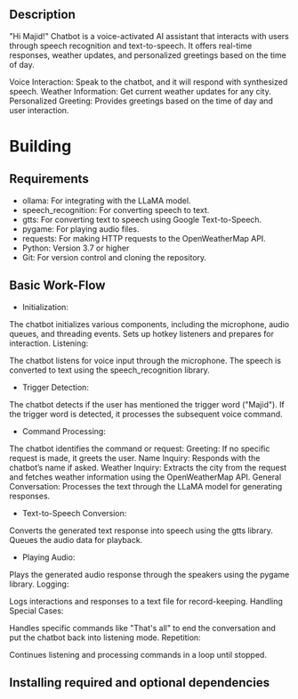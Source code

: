 ## Description
"Hi Majid!" Chatbot is a voice-activated AI assistant that interacts with users through speech recognition and text-to-speech. It offers real-time responses, weather updates, and personalized greetings based on the time of day.

Voice Interaction: Speak to the chatbot, and it will respond with synthesized speech.
Weather Information: Get current weather updates for any city.
Personalized Greeting: Provides greetings based on the time of day and user interaction.


# Building

## Requirements
* ollama: For integrating with the LLaMA model.
* speech_recognition: For converting speech to text.
* gtts: For converting text to speech using Google Text-to-Speech.
* pygame: For playing audio files.
* requests: For making HTTP requests to the OpenWeatherMap API.
* Python: Version 3.7 or higher
* Git: For version control and cloning the repository.


## Basic Work-Flow
* Initialization:

The chatbot initializes various components, including the microphone, audio queues, and threading events.
Sets up hotkey listeners and prepares for interaction.
Listening:

The chatbot listens for voice input through the microphone.
The speech is converted to text using the speech_recognition library.

* Trigger Detection:

The chatbot detects if the user has mentioned the trigger word ("Majid").
If the trigger word is detected, it processes the subsequent voice command.

* Command Processing:

The chatbot identifies the command or request:
Greeting: If no specific request is made, it greets the user.
Name Inquiry: Responds with the chatbot’s name if asked.
Weather Inquiry: Extracts the city from the request and fetches weather information using the OpenWeatherMap API.
General Conversation: Processes the text through the LLaMA model for generating responses.
* Text-to-Speech Conversion:

Converts the generated text response into speech using the gtts library.
Queues the audio data for playback.
* Playing Audio:

Plays the generated audio response through the speakers using the pygame library.
Logging:

Logs interactions and responses to a text file for record-keeping.
Handling Special Cases:

Handles specific commands like "That's all" to end the conversation and put the chatbot back into listening mode.
Repetition:

Continues listening and processing commands in a loop until stopped.
## Installing required and optional dependencies


